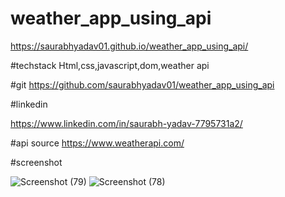 # weather_app_using_api
https://saurabhyadav01.github.io/weather_app_using_api/

#techstack
Html,css,javascript,dom,weather api

#git
https://github.com/saurabhyadav01/weather_app_using_api


#linkedin

https://www.linkedin.com/in/saurabh-yadav-7795731a2/


#api source
https://www.weatherapi.com/

#screenshot


![Screenshot (79)](https://user-images.githubusercontent.com/72351102/159400538-93d88fd5-dbb9-4422-a0ac-9bfc32acff9e.png)
![Screenshot (78)](https://user-images.githubusercontent.com/72351102/159400527-0b53dc67-245b-4d8d-96ed-20534017fef4.png)
